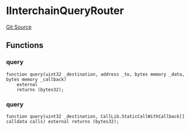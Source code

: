# IInterchainQueryRouter
[Git Source](https://github.com/hyperlane-xyz/hyperlane-monorepo/blob/60f321f452052881dce4e22999022e11fc117456/contracts/interfaces/middleware/IInterchainQueryRouter.sol)


## Functions
### query


```solidity
function query(uint32 _destination, address _to, bytes memory _data, bytes memory _callback)
    external
    returns (bytes32);
```

### query


```solidity
function query(uint32 _destination, CallLib.StaticCallWithCallback[] calldata calls) external returns (bytes32);
```

